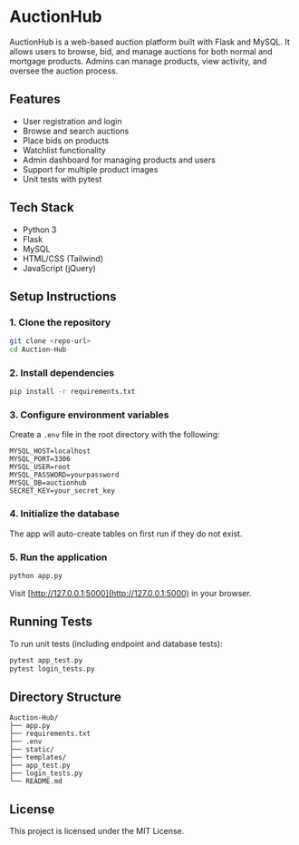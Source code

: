 # AuctionHub

AuctionHub is a web-based auction platform built with Flask and MySQL. It allows users to browse, bid, and manage auctions for both normal and mortgage products. Admins can manage products, view activity, and oversee the auction process.

## Features
- User registration and login
- Browse and search auctions
- Place bids on products
- Watchlist functionality
- Admin dashboard for managing products and users
- Support for multiple product images
- Unit tests with pytest

## Tech Stack
- Python 3
- Flask
- MySQL
- HTML/CSS (Tailwind)
- JavaScript (jQuery)

## Setup Instructions

### 1. Clone the repository
```bash
git clone <repo-url>
cd Auction-Hub
```

### 2. Install dependencies
```bash
pip install -r requirements.txt
```

### 3. Configure environment variables
Create a `.env` file in the root directory with the following:
```
MYSQL_HOST=localhost
MYSQL_PORT=3306
MYSQL_USER=root
MYSQL_PASSWORD=yourpassword
MYSQL_DB=auctionhub
SECRET_KEY=your_secret_key
```

### 4. Initialize the database
The app will auto-create tables on first run if they do not exist.

### 5. Run the application
```bash
python app.py
```
Visit [http://127.0.0.1:5000](http://127.0.0.1:5000) in your browser.

## Running Tests
To run unit tests (including endpoint and database tests):
```bash
pytest app_test.py
pytest login_tests.py
```

## Directory Structure
```
Auction-Hub/
├── app.py
├── requirements.txt
├── .env
├── static/
├── templates/
├── app_test.py
├── login_tests.py
└── README.md
```

## License
This project is licensed under the MIT License. 